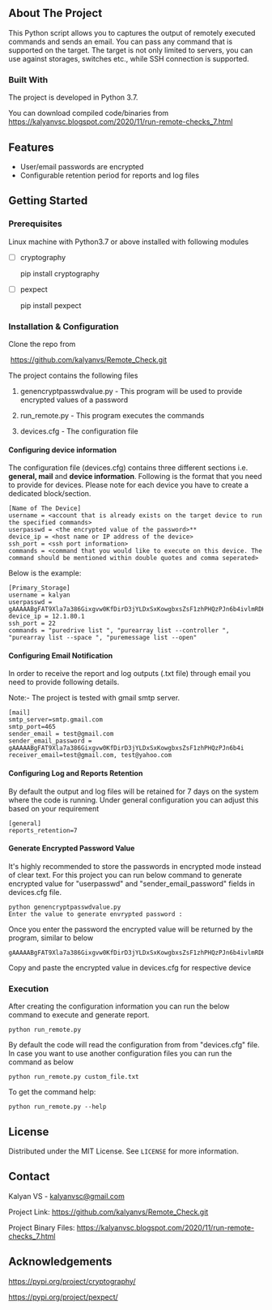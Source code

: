 ## About The Project

This Python script allows you to captures the output of remotely executed commands and sends an email. You can pass any command that is supported on the target. The target is not only limited to servers, you can use against storages, switches etc., while SSH connection is supported.  

### Built With

The project is developed in Python 3.7.

You can download compiled code/binaries from  https://kalyanvsc.blogspot.com/2020/11/run-remote-checks_7.html

## Features

- User/email passwords are encrypted
- Configurable retention period for reports and log files 

## Getting Started

### Prerequisites

Linux machine with Python3.7 or above installed with following modules 

- [ ] cryptography

  pip install cryptography

- [ ] pexpect

  pip install pexpect

### Installation & Configuration

Clone the repo from

​	https://github.com/kalyanvs/Remote_Check.git

The project contains the following files

1. genencryptpasswdvalue.py - This program will be used to provide encrypted values of a password

2. run_remote.py - This program executes the commands 

3. devices.cfg - The configuration file


#### Configuring device information

The configuration file (devices.cfg) contains three different sections i.e. **general, mail** and **device information**. Following is the format that you need to provide for devices. Please note for each device you have to create a dedicated block/section. 

```
[Name of The Device]
username = <account that is already exists on the target device to run the specified commands>
userpasswd = <the encrypted value of the password>** 
device_ip = <host name or IP address of the device>
ssh_port = <ssh port information>
commands = <command that you would like to execute on this device. The command should be mentioned within double quotes and comma seperated>
```

Below is the example:

```
[Primary_Storage]
username = kalyan
userpasswd = gAAAAABgFAT9Xla7a386Gixgvw0KfDirD3jYLDxSxKowgbxsZsF1zhPHQzPJn6b4ivlmRDHK7YlylDV2NN6xgDob8owmv
device_ip = 12.1.80.1
ssh_port = 22
commands = "puredrive list ", "purearray list --controller ", "purearray list --space ", "puremessage list --open"
```

#### Configuring Email Notification

In order to receive the report and log outputs (.txt file) through email you need to provide following details. 

Note:- The project is tested with gmail smtp server. 

```
[mail]
smtp_server=smtp.gmail.com
smtp_port=465
sender_email = test@gmail.com
sender_email_password = gAAAAABgFAT9Xla7a386Gixgvw0KfDirD3jYLDxSxKowgbxsZsF1zhPHQzPJn6b4i
receiver_email=test@gmail.com, test@yahoo.com
```

#### Configuring Log and Reports Retention

By default the output and log files will be retained for 7 days on the system where the code is running. Under general configuration you can adjust this based on your requirement

```
[general]
reports_retention=7
```

#### Generate Encrypted Password Value

It's highly recommended to store the passwords in encrypted mode instead of clear text. For this project you can run below command to generate encrypted value for "userpasswd" and "sender_email_password" fields in devices.cfg file.

```
python genencryptpasswdvalue.py 
Enter the value to generate envrypted password : 
```

Once you enter the password the encrypted value will be returned by the program, similar to below

```
gAAAAABgFAT9Xla7a386Gixgvw0KfDirD3jYLDxSxKowgbxsZsF1zhPHQzPJn6b4ivlmRDHK7YlylDV2NN6xgDob8owmv==
```

Copy and paste the encrypted value in devices.cfg for respective device

### Execution

After creating the configuration information you can run the below command to execute and generate report.

```
python run_remote.py
```

By default the code will read the configuration from from "devices.cfg" file. In case you want to use another configuration files you can run the command as below

```
python run_remote.py custom_file.txt
```

To get the command help:

```
python run_remote.py --help
```

## License

Distributed under the MIT License. See `LICENSE` for more information.

## Contact

Kalyan VS - kalyanvsc@gmail.com

Project Link: https://github.com/kalyanvs/Remote_Check.git

Project Binary Files: https://kalyanvsc.blogspot.com/2020/11/run-remote-checks_7.html 

## Acknowledgements

https://pypi.org/project/cryptography/

https://pypi.org/project/pexpect/

